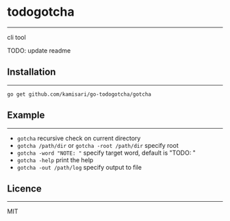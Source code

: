 # todogotcha
------------
cli tool

TODO: update readme

## Installation
---------------
```
go get github.com/kamisari/go-todogotcha/gotcha
```

## Example
----------
- `gotcha` recursive check on current directory
- `gotcha /path/dir` or `gotcha -root /path/dir` specify root
- `gotcha -word "NOTE: "` specify target word, default is "TODO: "
- `gotcha -help` print the help
- `gotcha -out /path/log` specify output to file

## Licence
----------
MIT
